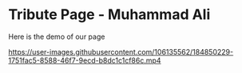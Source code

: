 <h1>Tribute Page - Muhammad Ali</h1>
<p>Here is the demo of our page</p>

https://user-images.githubusercontent.com/106135562/184850229-1751fac5-8588-46f7-9ecd-b8dc1c1cf86c.mp4

